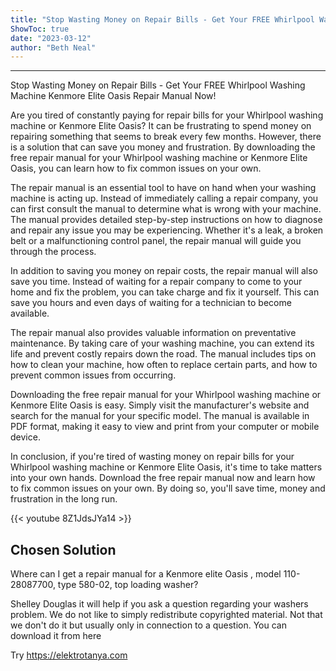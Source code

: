 ```yaml
---
title: "Stop Wasting Money on Repair Bills - Get Your FREE Whirlpool Washing Machine Kenmore Elite Oasis Repair Manual Now!"
ShowToc: true 
date: "2023-03-12"
author: "Beth Neal"
---
```

*****
Stop Wasting Money on Repair Bills - Get Your FREE Whirlpool Washing Machine Kenmore Elite Oasis Repair Manual Now!

Are you tired of constantly paying for repair bills for your Whirlpool washing machine or Kenmore Elite Oasis? It can be frustrating to spend money on repairing something that seems to break every few months. However, there is a solution that can save you money and frustration. By downloading the free repair manual for your Whirlpool washing machine or Kenmore Elite Oasis, you can learn how to fix common issues on your own.

The repair manual is an essential tool to have on hand when your washing machine is acting up. Instead of immediately calling a repair company, you can first consult the manual to determine what is wrong with your machine. The manual provides detailed step-by-step instructions on how to diagnose and repair any issue you may be experiencing. Whether it's a leak, a broken belt or a malfunctioning control panel, the repair manual will guide you through the process.

In addition to saving you money on repair costs, the repair manual will also save you time. Instead of waiting for a repair company to come to your home and fix the problem, you can take charge and fix it yourself. This can save you hours and even days of waiting for a technician to become available.

The repair manual also provides valuable information on preventative maintenance. By taking care of your washing machine, you can extend its life and prevent costly repairs down the road. The manual includes tips on how to clean your machine, how often to replace certain parts, and how to prevent common issues from occurring.

Downloading the free repair manual for your Whirlpool washing machine or Kenmore Elite Oasis is easy. Simply visit the manufacturer's website and search for the manual for your specific model. The manual is available in PDF format, making it easy to view and print from your computer or mobile device.

In conclusion, if you're tired of wasting money on repair bills for your Whirlpool washing machine or Kenmore Elite Oasis, it's time to take matters into your own hands. Download the free repair manual now and learn how to fix common issues on your own. By doing so, you'll save time, money and frustration in the long run.

{{< youtube 8Z1JdsJYa14 >}} 



## Chosen Solution
 Where can I get a repair manual for a Kenmore elite Oasis , model 110-28087700, type 580-02, top loading washer?

 Shelley Douglas it will help if you ask a question regarding your washers problem. We do not like to simply redistribute copyrighted material. Not that we don't do it but usually only in connection to a question. You can download it from here

 Try   https://elektrotanya.com




